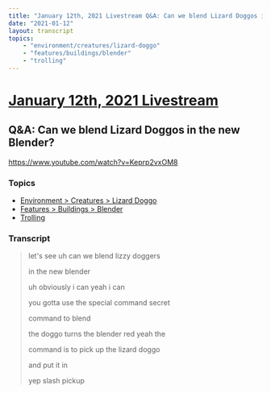 ```yaml
---
title: "January 12th, 2021 Livestream Q&A: Can we blend Lizard Doggos in the new Blender?"
date: "2021-01-12"
layout: transcript
topics:
    - "environment/creatures/lizard-doggo"
    - "features/buildings/blender"
    - "trolling"
---
```

# [January 12th, 2021 Livestream](../2021-01-12.md)
## Q&A: Can we blend Lizard Doggos in the new Blender?
https://www.youtube.com/watch?v=Keprp2vxOM8

### Topics
* [Environment > Creatures > Lizard Doggo](../topics/environment/creatures/lizard-doggo.md)
* [Features > Buildings > Blender](../topics/features/buildings/blender.md)
* [Trolling](../topics/trolling.md)

### Transcript

> let's see uh can we blend lizzy doggers
> 
> in the new blender
> 
> uh obviously i can yeah i can
> 
> you gotta use the special command secret
> 
> command to blend
> 
> the doggo turns the blender red yeah the
> 
> command is to pick up the lizard doggo
> 
> and put it in
> 
> yep slash pickup
> 

